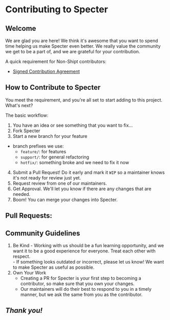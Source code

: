 # Contributing to Specter

## Welcome
We are glad you are here! We think it's awesome that you want to spend time helping us make Specter even better. We really value the community we get to be a part of, and we are grateful for your contribution. 

A quick requirement for Non-Shipt contributors:
  * [Signed Contribution Agreement](https://github.com/shipt/specter/files/3579889/Shipt.Inc.Open.Source.Contributor.License.Agreement.docx)

## How to Contribute to Specter
You meet the requirement, and you're all set to start adding to this project. What's next? 

The basic workflow:
1. You have an idea or see something that you want to fix...
2. Fork Specter
3. Start a new branch for your feature
  * branch prefixes we use:
    * `feature/`: for features
    * `support/`: for general refactoring
    * `hotfix/`: something broke and we need to fix it now
4. Submit a Pull Request! Do it early and mark it `WIP` so a maintainer knows it's not ready for review just yet. 
5. Request review from one of our maintainers. 
6. Get Approval. We'll let you know if there are any changes that are needed. 
7. Boom! You can merge your changes into Specter.

Pull Requests: 
- 
  
## Community Guidelines
  1. Be Kind
    - Working with us should be a fun learning opportunity, and we want it to be a good experience for everyone. Treat each other with respect.  
    - If something looks outdated or incorrect, please let us know! We want to make Specter as useful as possible. 
  2. Own Your Work
     * Creating a PR for Specter is your first step to becoming a contributor, so make sure that you own your changes. 
     * Our maintainers will do their best to respond to you in a timely manner, but we ask the same from you as the contributor. 
       
  
    
## _Thank you!_